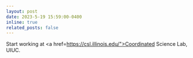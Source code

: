 ```yaml
---
layout: post
date: 2023-5-19 15:59:00-0400
inline: true
related_posts: false
---
```


Start working at <a href=https://csl.illinois.edu/">Coordinated Science Lab, UIUC</a>.